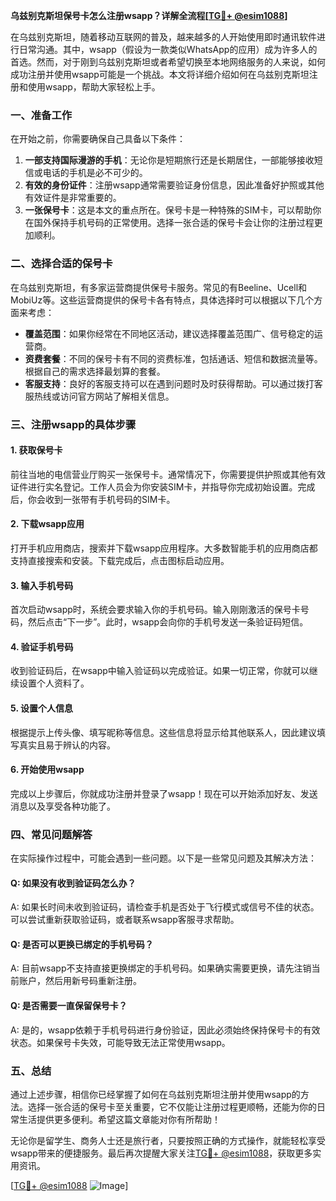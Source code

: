 **乌兹别克斯坦保号卡怎么注册wsapp？详解全流程[[TG💪+ @esim1088](https://t.me/s/esim1088)]**

在乌兹别克斯坦，随着移动互联网的普及，越来越多的人开始使用即时通讯软件进行日常沟通。其中，wsapp（假设为一款类似WhatsApp的应用）成为许多人的首选。然而，对于刚到乌兹别克斯坦或者希望切换至本地网络服务的人来说，如何成功注册并使用wsapp可能是一个挑战。本文将详细介绍如何在乌兹别克斯坦注册和使用wsapp，帮助大家轻松上手。

### 一、准备工作

在开始之前，你需要确保自己具备以下条件：

1. **一部支持国际漫游的手机**：无论你是短期旅行还是长期居住，一部能够接收短信或电话的手机是必不可少的。
2. **有效的身份证件**：注册wsapp通常需要验证身份信息，因此准备好护照或其他有效证件是非常重要的。
3. **一张保号卡**：这是本文的重点所在。保号卡是一种特殊的SIM卡，可以帮助你在国外保持手机号码的正常使用。选择一张合适的保号卡会让你的注册过程更加顺利。

### 二、选择合适的保号卡

在乌兹别克斯坦，有多家运营商提供保号卡服务。常见的有Beeline、Ucell和MobiUz等。这些运营商提供的保号卡各有特点，具体选择时可以根据以下几个方面来考虑：

- **覆盖范围**：如果你经常在不同地区活动，建议选择覆盖范围广、信号稳定的运营商。
- **资费套餐**：不同的保号卡有不同的资费标准，包括通话、短信和数据流量等。根据自己的需求选择最划算的套餐。
- **客服支持**：良好的客服支持可以在遇到问题时及时获得帮助。可以通过拨打客服热线或访问官方网站了解相关信息。

### 三、注册wsapp的具体步骤

#### 1. 获取保号卡

前往当地的电信营业厅购买一张保号卡。通常情况下，你需要提供护照或其他有效证件进行实名登记。工作人员会为你安装SIM卡，并指导你完成初始设置。完成后，你会收到一张带有手机号码的SIM卡。

#### 2. 下载wsapp应用

打开手机应用商店，搜索并下载wsapp应用程序。大多数智能手机的应用商店都支持直接搜索和安装。下载完成后，点击图标启动应用。

#### 3. 输入手机号码

首次启动wsapp时，系统会要求输入你的手机号码。输入刚刚激活的保号卡号码，然后点击“下一步”。此时，wsapp会向你的手机号发送一条验证码短信。

#### 4. 验证手机号码

收到验证码后，在wsapp中输入验证码以完成验证。如果一切正常，你就可以继续设置个人资料了。

#### 5. 设置个人信息

根据提示上传头像、填写昵称等信息。这些信息将显示给其他联系人，因此建议填写真实且易于辨认的内容。

#### 6. 开始使用wsapp

完成以上步骤后，你就成功注册并登录了wsapp！现在可以开始添加好友、发送消息以及享受各种功能了。

### 四、常见问题解答

在实际操作过程中，可能会遇到一些问题。以下是一些常见问题及其解决方法：

#### Q: 如果没有收到验证码怎么办？

A: 如果长时间未收到验证码，请检查手机是否处于飞行模式或信号不佳的状态。可以尝试重新获取验证码，或者联系wsapp客服寻求帮助。

#### Q: 是否可以更换已绑定的手机号码？

A: 目前wsapp不支持直接更换绑定的手机号码。如果确实需要更换，请先注销当前账户，然后用新号码重新注册。

#### Q: 是否需要一直保留保号卡？

A: 是的，wsapp依赖于手机号码进行身份验证，因此必须始终保持保号卡的有效状态。如果保号卡失效，可能导致无法正常使用wsapp。

### 五、总结

通过上述步骤，相信你已经掌握了如何在乌兹别克斯坦注册并使用wsapp的方法。选择一张合适的保号卡至关重要，它不仅能让注册过程更顺畅，还能为你的日常生活提供更多便利。希望这篇文章能对你有所帮助！

无论你是留学生、商务人士还是旅行者，只要按照正确的方式操作，就能轻松享受wsapp带来的便捷服务。最后再次提醒大家关注[TG💪+ @esim1088](https://t.me/s/esim1088)，获取更多实用资讯。

[[TG💪+ @esim1088](https://t.me/s/esim1088) ![Image](https://i.postimg.cc/4NQfJmqS/Snipaste-2025-05-13-00-14-12.png)]